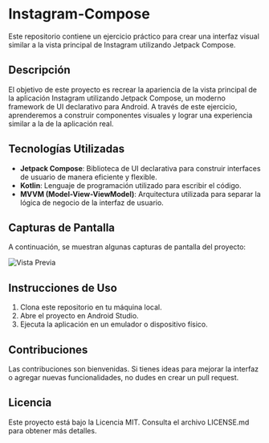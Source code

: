 # Instagram-Compose

Este repositorio contiene un ejercicio práctico para crear una interfaz visual similar a la vista principal de Instagram utilizando Jetpack Compose.

## Descripción

El objetivo de este proyecto es recrear la apariencia de la vista principal de la aplicación Instagram utilizando Jetpack Compose, un moderno framework de UI declarativo para Android. A través de este ejercicio, aprenderemos a construir componentes visuales y lograr una experiencia similar a la de la aplicación real.

## Tecnologías Utilizadas

- **Jetpack Compose**: Biblioteca de UI declarativa para construir interfaces de usuario de manera eficiente y flexible.
- **Kotlin**: Lenguaje de programación utilizado para escribir el código.
- **MVVM (Model-View-ViewModel)**: Arquitectura utilizada para separar la lógica de negocio de la interfaz de usuario.

## Capturas de Pantalla

A continuación, se muestran algunas capturas de pantalla del proyecto:

![Vista Previa](https://github.com/DeveloperJGV/Instagram-Compose/blob/main/Screenshot.png)


## Instrucciones de Uso

1. Clona este repositorio en tu máquina local.
2. Abre el proyecto en Android Studio.
3. Ejecuta la aplicación en un emulador o dispositivo físico.

## Contribuciones

Las contribuciones son bienvenidas. Si tienes ideas para mejorar la interfaz o agregar nuevas funcionalidades, no dudes en crear un pull request.

## Licencia

Este proyecto está bajo la Licencia MIT. Consulta el archivo LICENSE.md para obtener más detalles.
